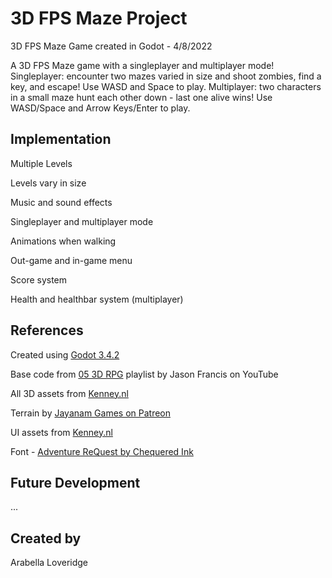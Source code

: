 # 3D FPS Maze Project

3D FPS Maze Game created in Godot - 4/8/2022

A 3D FPS Maze game with a singleplayer and multiplayer mode! Singleplayer: encounter two mazes varied in size and shoot zombies, find a key, and escape! Use WASD and Space to play. Multiplayer: two characters in a small maze hunt each other down - last one alive wins! Use WASD/Space and Arrow Keys/Enter to play. 

## Implementation
Multiple Levels

Levels vary in size

Music and sound effects

Singleplayer and multiplayer mode

Animations when walking 

Out-game and in-game menu

Score system

Health and healthbar system (multiplayer)

## References
Created using [Godot 3.4.2](https://godotengine.org/download/osx)

Base code from [05 3D RPG](https://www.youtube.com/playlist?list=PL3V-_hJz2cV8INa2MH5L89YPNMBDjUEMx) playlist by Jason Francis on YouTube

All 3D assets from [Kenney.nl](https://kenney.nl/)

Terrain by [Jayanam Games on Patreon](https://www.patreon.com/posts/blender-export-16916038)

UI assets from [Kenney.nl](https://www.kenney.nl/assets/ui-pack-rpg-expansion)

Font - [Adventure ReQuest by Chequered Ink](https://www.fontspace.com/adventure-request-font-f29593)

## Future Development
...

## Created by
Arabella Loveridge
